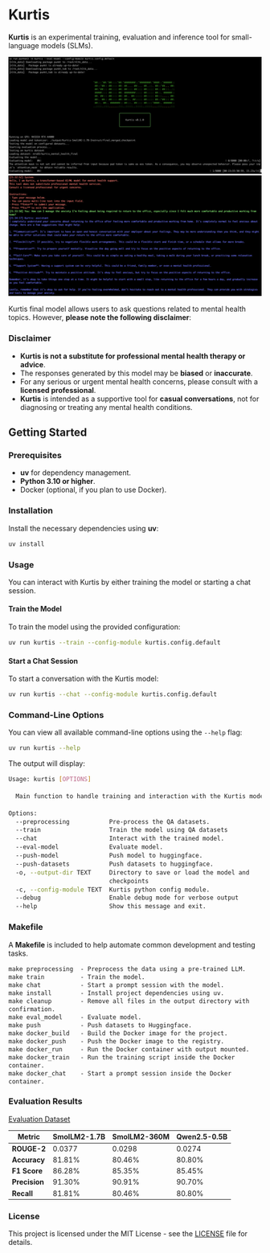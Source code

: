 # Kurtis

**Kurtis** is an experimental training, evaluation and inference tool for small-language models (SLMs).

![Kurtis in action - Evaluation](images/screenshots/kurtis-eval.png)
![Kurtis in action - Chat](images/screenshots/kurtis-chat.png)

Kurtis final model allows users to ask questions related to mental health topics. However, **please note the following disclaimer**:

### Disclaimer

- **Kurtis is not a substitute for professional mental health therapy or advice**.
- The responses generated by this model may be **biased** or **inaccurate**.
- For any serious or urgent mental health concerns, please consult with a **licensed professional**.
- **Kurtis** is intended as a supportive tool for **casual conversations**, not for diagnosing or treating any mental health conditions.

## Getting Started

### Prerequisites

- **uv** for dependency management.
- **Python 3.10 or higher**.
- Docker (optional, if you plan to use Docker).

### Installation

Install the necessary dependencies using **uv**:

```bash
uv install
```

### Usage

You can interact with Kurtis by either training the model or starting a chat session.

#### Train the Model

To train the model using the provided configuration:

```bash
uv run kurtis --train --config-module kurtis.config.default
```

#### Start a Chat Session

To start a conversation with the Kurtis model:

```bash
uv run kurtis --chat --config-module kurtis.config.default
```

### Command-Line Options

You can view all available command-line options using the `--help` flag:

```bash
uv run kurtis --help
```

The output will display:

```bash
Usage: kurtis [OPTIONS]

  Main function to handle training and interaction with the Kurtis model.

Options:
  --preprocessing           Pre-process the QA datasets.
  --train                   Train the model using QA datasets
  --chat                    Interact with the trained model.
  --eval-model              Evaluate model.
  --push-model              Push model to huggingface.
  --push-datasets           Push datasets to huggingface.
  -o, --output-dir TEXT     Directory to save or load the model and
                            checkpoints
  -c, --config-module TEXT  Kurtis python config module.
  --debug                   Enable debug mode for verbose output
  --help                    Show this message and exit.
```

### Makefile

A **Makefile** is included to help automate common development and testing tasks.

```
make preprocessing  - Preprocess the data using a pre-trained LLM.
make train          - Train the model.
make chat           - Start a prompt session with the model.
make install        - Install project dependencies using uv.
make cleanup        - Remove all files in the output directory with confirmation.
make eval_model     - Evaluate model.
make push           - Push datasets to Huggingface.
make docker_build   - Build the Docker image for the project.
make docker_push    - Push the Docker image to the registry.
make docker_run     - Run the Docker container with output mounted.
make docker_train   - Run the training script inside the Docker container.
make docker_chat    - Start a prompt session inside the Docker container.
```

### Evaluation Results

[Evaluation Dataset](https://huggingface.co/datasets/Amod/mental_health_counseling_conversations)

| Metric         | **SmolLM2-1.7B** | **SmolLM2-360M**  | **Qwen2.5-0.5B** |
|----------------|-------------------|------------------|------------------|
| **ROUGE-2**    | 0.0377            | 0.0298           | 0.0274           |
| **Accuracy**   | 81.81%            | 80.46%           | 80.80%           |
| **F1 Score**   | 86.28%            | 85.35%           | 85.45%           |
| **Precision**  | 91.30%            | 90.91%           | 90.70%           |
| **Recall**     | 81.81%            | 80.46%           | 80.80%           |

### License

This project is licensed under the MIT License - see the [LICENSE](LICENSE) file for details.
